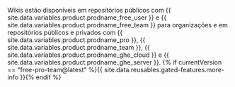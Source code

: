 Wikis estão disponíveis em repositórios públicos com {{ site.data.variables.product.prodname_free_user }} e {{ site.data.variables.product.prodname_free_team }} para organizações e em repositórios públicos e privados com {{ site.data.variables.product.prodname_pro }}, {{ site.data.variables.product.prodname_team }}, {{ site.data.variables.product.prodname_ghe_cloud }} e {{ site.data.variables.product.prodname_ghe_server }}. {% if currentVersion == "free-pro-team@latest" %}{{ site.data.reusables.gated-features.more-info }}{% endif %}

